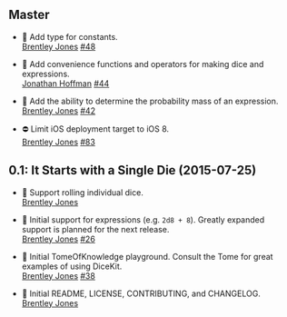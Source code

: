 ## Master

- :game_die: Add type for constants.  
  [Brentley Jones](https://github.com/brentleyjones)
  [#48](https://github.com/TabletopAssistant/DiceKit/pull/48)

- :game_die: Add convenience functions and operators for making dice and expressions.  
  [Jonathan Hoffman](https://github.com/JonathanHoffman)
  [#44](https://github.com/TabletopAssistant/DiceKit/pull/44)

- :game_die: Add the ability to determine the probability mass of an expression.  
  [Brentley Jones](https://github.com/brentleyjones)
  [#42](https://github.com/TabletopAssistant/DiceKit/pull/42)

- :no_entry: Limit iOS deployment target to iOS 8.  
  [Brentley Jones](https://github.com/brentleyjones)
  [#83](https://github.com/TabletopAssistant/DiceKit/pull/83)

## 0.1: It Starts with a Single Die (2015-07-25)

- :game_die: Support rolling individual dice.  
  [Brentley Jones](https://github.com/brentleyjones)

- :game_die: Initial support for expressions (e.g. `2d8 + 8`). Greatly expanded support is planned for the next release.  
  [Brentley Jones](https://github.com/brentleyjones)
  [#26](https://github.com/TabletopAssistant/DiceKit/pull/26)

- :memo: Initial TomeOfKnowledge playground. Consult the Tome for great examples of using DiceKit.  
  [Brentley Jones](https://github.com/brentleyjones)
  [#38](https://github.com/TabletopAssistant/DiceKit/pull/38)

- :memo: Initial README, LICENSE, CONTRIBUTING, and CHANGELOG.  
  [Brentley Jones](https://github.com/brentleyjones)
